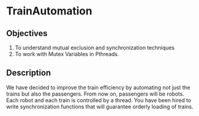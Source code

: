 # TrainAutomation
## Objectives
1. To understand mutual exclusion and synchronization techniques
2. To work with Mutex Variables in Pthreads.
## Description
We have decided to improve the train efficiency by automating not just the trains but also the
passengers. From now on, passengers will be robots. Each robot and each train is controlled
by a thread. You have been hired to write synchronization functions that will guarantee
orderly loading of trains.

